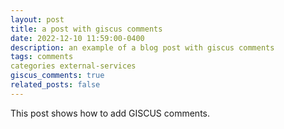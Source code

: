 ```yaml
---
layout: post
title: a post with giscus comments
date: 2022-12-10 11:59:00-0400
description: an example of a blog post with giscus comments
tags: comments
categories external-services
giscus_comments: true
related_posts: false
---
```

This post shows how to add GISCUS comments.
